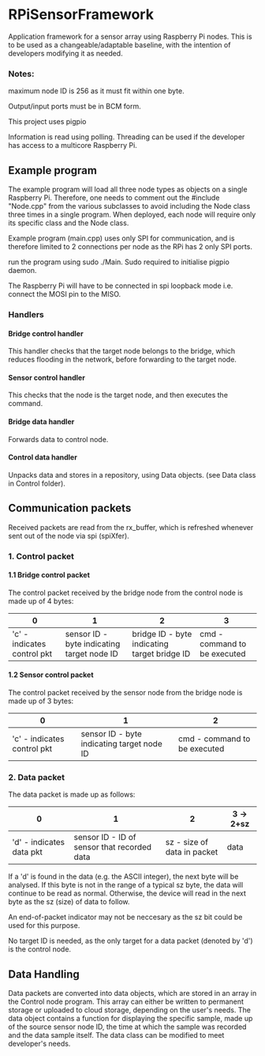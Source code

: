 # RPiSensorFramework
Application framework for a sensor array using Raspberry Pi nodes. This is to be used as a changeable/adaptable baseline, with the intention of developers modifying it as needed.

### Notes: 

maximum node ID is 256 as it must fit within one byte.

Output/input ports must be in BCM form.

This project uses pigpio

Information is read using polling. Threading can be used if the developer has access to a multicore Raspberry Pi.

## Example program

The example program will load all three node types as objects on a single Raspberry Pi. Therefore, one needs to comment out the #include "Node.cpp" from the various subclasses to avoid including the Node class three times in a single program. When deployed, each node will require only its specific class and the Node class.

Example program (main.cpp) uses only SPI for communication, and is therefore limited to 2 connections per node as the RPi has 2 only SPI ports.

run the program using sudo ./Main. Sudo required to initialise pigpio daemon.

The Raspberry Pi will have to be connected in spi loopback mode i.e. connect the MOSI pin to the MISO. 

### Handlers

#### Bridge control handler

This handler checks that the target node belongs to the bridge, which reduces flooding in the network, before forwarding to the target node.

#### Sensor control handler

This checks that the node is the target node, and then executes the command.

#### Bridge data handler

Forwards data to control node.

#### Control data handler

Unpacks data and stores in a repository, using Data objects. (see Data class in Control folder).

## Communication packets

Received packets are read from the rx_buffer, which is refreshed whenever sent out of the node via spi (spiXfer).

### 1. Control packet

#### 1.1 Bridge control packet

The control packet received by the bridge node from the control node is made up of 4 bytes: 

|      0      |      1      |   2   |     3       |
| ----------- | ----------- | ----- | ------    |
| 'c' - indicates control pkt| sensor ID - byte indicating target node ID|bridge ID - byte indicating target bridge ID |cmd - command to be executed|

#### 1.2 Sensor control packet

The control packet received by the sensor node from the bridge node is made up of 3 bytes: 

|      0      |      1      |   2   |
| ----------- | ----------- | ----- |
| 'c' - indicates control pkt| sensor ID - byte indicating target node ID|cmd - command to be executed|

### 2. Data packet

The data packet is made up as follows:

|      0      |      1      |       2      |  3 -> 2+sz  |
| ----------- | ----------- | ----- |----- |
| 'd' - indicates data pkt| sensor ID - ID of sensor that recorded data |sz - size of data in packet| data|

If a 'd' is found in the data (e.g. the ASCII integer), the next byte will be analysed. If this byte is not in the range of a typical sz byte, the data will continue to be read as normal. Otherwise, the device will read in the next byte as the sz (size) of data to follow.

An end-of-packet indicator may not be neccesary as the sz bit could be used for this purpose.

No target ID is needed, as the only target for a data packet (denoted by 'd') is the control node.

## Data Handling

Data packets are converted into data objects, which are stored in an array in the Control node program. This array can either be written to permanent storage or uploaded to cloud storage, depending on the user's needs. The data object contains a function for displaying the specific sample, made up of the source sensor node ID, the time at which the sample was recorded and the data sample itself. The data class can be modified to meet developer's needs. 

